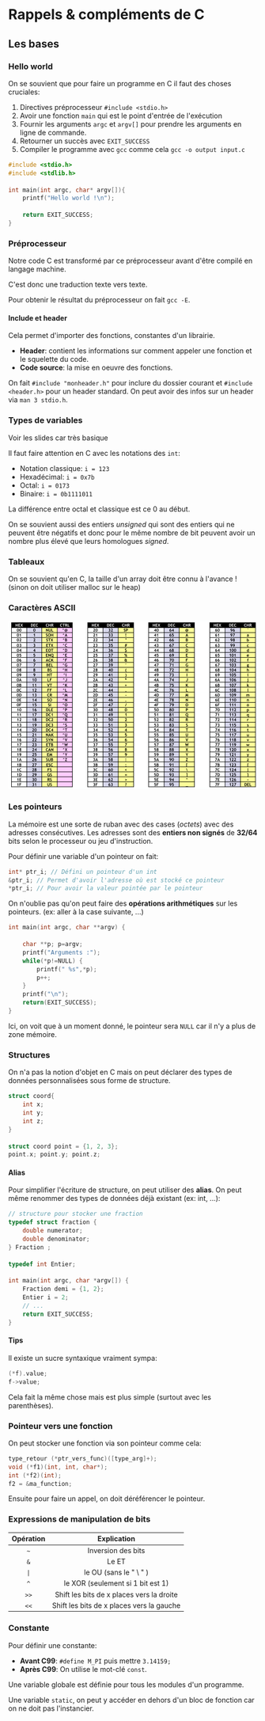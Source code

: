 

# Rappels & compléments de C


## Les bases

### Hello world

On se souvient que pour faire un programme en C il faut des choses cruciales:

1. Directives préprocesseur `#include <stdio.h>`
2. Avoir une fonction `main` qui est le point d'entrée de l'exécution
3.  Fournir les arguments `argc` et `argv[]` pour prendre les arguments en ligne de commande.
4. Retourner un succès avec `EXIT_SUCCESS`
5. Compiler le programme avec `gcc` comme cela `gcc -o output input.c`

```C
#include <stdio.h>
#include <stdlib.h>

int main(int argc, char* argv[]){
    printf("Hello world !\n");

    return EXIT_SUCCESS;
}
```

### Préprocesseur

Notre code C est transformé par ce préprocesseur avant d'être compilé en langage machine.

C'est donc une traduction texte vers texte. 

Pour obtenir le résultat du préprocesseur on fait `gcc -E`.

#### Include et header

Cela permet d'importer des fonctions, constantes d'un librairie. 

- **Header**: contient les informations sur comment appeler une fonction et le squelette du code.
- **Code source**: la mise en oeuvre des fonctions.

On fait `#include "monheader.h"` pour inclure du dossier courant et `#include <header.h>` pour un header standard. On peut avoir des infos sur un header via `man 3 stdio.h`.

### Types de variables

Voir les slides car très basique

Il faut faire attention en C avec les notations des `int`:

- Notation classique: `i = 123`
- Hexadécimal: `i = 0x7b`
- Octal: `i = 0173`
- Binaire: `i = 0b1111011`

La différence entre octal et classique est ce 0 au début.

On se souvient aussi des entiers *unsigned* qui sont des entiers qui ne peuvent être négatifs et donc pour le même nombre de bit peuvent avoir un nombre plus élevé que leurs homologues *signed*.

### Tableaux

On se souvient qu'en C, la taille d'un array doit être connu à l'avance ! (sinon on doit utiliser malloc sur le heap)

### Caractères ASCII

![Table ASCII](image-6.png)


### Les pointeurs

La mémoire est une sorte de ruban avec des cases (*octets*) avec des adresses consécutives. Les adresses sont des **entiers non signés** de **32/64** bits selon le processeur ou jeu d'instruction.

Pour définir une variable d'un pointeur on fait:

```C
int* ptr_i; // Défini un pointeur d'un int
&ptr_i; // Permet d'avoir l'adresse où est stocké ce pointeur
*ptr_i; // Pour avoir la valeur pointée par le pointeur
```

On n'oublie pas qu'on peut faire des **opérations arithmétiques** sur les pointeurs. (ex: aller à la case suivante, ...)

```C
int main(int argc, char **argv) { 
    
    char **p; p=argv; 
    printf("Arguments :"); 
    while(*p!=NULL) { 
        printf(" %s",*p); 
        p++;
    }
    printf("\n");
    return(EXIT_SUCCESS);
}
```

Ici, on voit que à un moment donné, le pointeur sera `NULL` car il n'y a plus de zone mémoire.


### Structures

On n'a pas la notion d'objet en C mais on peut déclarer des types de données personnalisées sous forme de structure.

```C
struct coord{
    int x;
    int y;
    int z;
}

struct coord point = {1, 2, 3};
point.x; point.y; point.z;
```

#### Alias

Pour simplifier l'écriture de structure, on peut utiliser des **alias**. On peut même renommer des types de données déjà existant (ex: int, ...):


```C
// structure pour stocker une fraction 
typedef struct fraction { 
    double numerator; 
    double denominator; 
} Fraction ;

typedef int Entier;

int main(int argc, char *argv[]) {
    Fraction demi = {1, 2}; 
    Entier i = 2; 
    // ... 
    return EXIT_SUCCESS;
}
```

#### Tips

Il existe un sucre syntaxique vraiment sympa:

```c
(*f).value;
f->value;
```

Cela fait la même chose mais est plus simple (surtout avec les parenthèses).


### Pointeur vers une fonction

On peut stocker une fonction via son pointeur comme cela:

```C
type_retour (*ptr_vers_func)([type_arg]+);
void (*f1)(int, int, char*);
int (*f2)(int);
f2 = &ma_function;
```

Ensuite pour faire un appel, on doit déréférencer le pointeur.

### Expressions de manipulation de bits

| Opération |                Explication                |
| :-------: | :---------------------------------------: |
|    `~`    |            Inversion des bits             |
|    `&`    |                   Le ET                   |
|   `\|`    |          le OU (sans le " \ " )           |
|    `^`    |     le XOR (seulement si 1 bit est 1)     |
|   `>>`    | Shift les bits de x places vers la droite |
|   `<<`    | Shift les bits de x places vers la gauche |


### Constante

Pour définir une constante:
- **Avant C99**: `#define M_PI` puis mettre `3.14159;`
- **Après C99**: On utilise le mot-clé `const`.

Une variable globale est définie pour tous les modules d'un programme.

Une variable `static`, on peut y accéder en dehors d'un bloc de fonction car on ne doit pas l'instancier.

